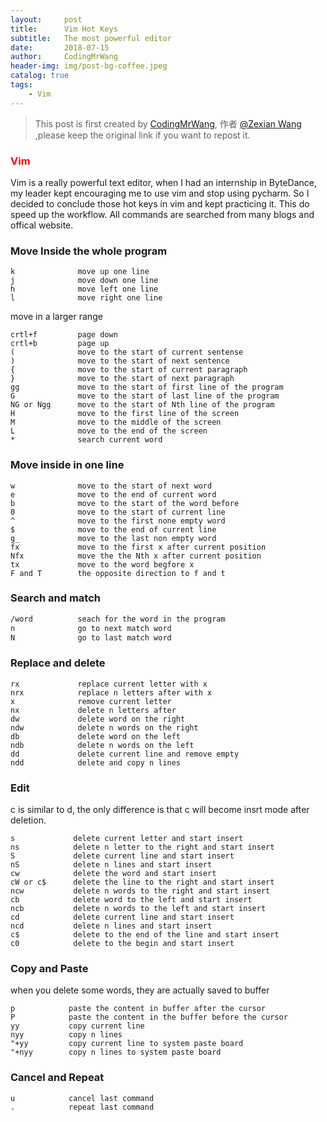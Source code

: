 ```yaml
---
layout:     post
title:      Vim Hot Keys
subtitle:   The most powerful editor
date:       2018-07-15
author:     CodingMrWang
header-img: img/post-bg-coffee.jpeg
catalog: true
tags:
    - Vim
---
```



> This post is first created by [CodingMrWang](http://codingmrwang.github.io), 作者 [@Zexian Wang](http://github.com/codingmrwang) ,please keep the original link if you want to repost it.

### <span style="color:red">Vim</span>

Vim is a really powerful text editor, when I had an internship in ByteDance, my leader kept encouraging me to use vim and stop using pycharm. So I decided to conclude those hot keys in vim and kept practicing it. This do speed up the workflow. All commands are searched from many blogs and offical website.


### Move Inside the whole program

```
k              move up one line
j              move down one line
h              move left one line
l              move right one line
```
move in a larger range

```
crtl+f         page down
crtl+b         page up
(              move to the start of current sentense
)              move to the start of next sentence
{              move to the start of current paragraph
}              move to the start of next paragraph
gg             move to the start of first line of the program
G              move to the start of last line of the program
NG or Ngg      move to the start of Nth line of the program
H              move to the first line of the screen
M              move to the middle of the screen
L              move to the end of the screen
*              search current word
```

### Move inside in one line

```
w              move to the start of next word
e              move to the end of current word
b              move to the start of the word before
0              move to the start of current line
^              move to the first none empty word
$              move to the end of current line
g_             move to the last non empty word
fx             move to the first x after current position
Nfx            move the the Nth x after current position
tx             move to the word begfore x
F and T        the opposite direction to f and t
```

### Search and match

```bash
/word          seach for the word in the program
n              go to next match word
N              go to last match word
```

### Replace and delete

```
rx             replace current letter with x
nrx            replace n letters after with x
x              remove current letter
nx             delete n letters after
dw             delete word on the right
ndw            delete n words on the right
db             delete word on the left
ndb            delete n words on the left
dd             delete current line and remove empty
ndd            delete and copy n lines
```
### Edit
c is similar to d, the only difference is that c will become insrt mode after deletion.

```
s             delete current letter and start insert
ns            delete n letter to the right and start insert
S             delete current line and start insert
nS            delete n lines and start insert
cw            delete the word and start insert
cW or c$      delete the line to the right and start insert
ncw           delete n words to the right and start insert
cb            delete word to the left and start insert
ncb           delete n words to the left and start insert
cd            delete current line and start insert
ncd           delete n lines and start insert
c$            delete to the end of the line and start insert
c0            delete to the begin and start insert
```

### Copy and Paste

when you delete some words, they are actually saved to buffer

```
p            paste the content in buffer after the cursor
P            paste the content in the buffer before the cursor
yy           copy current line
nyy          copy n lines
"+yy         copy current line to system paste board
"+nyy        copy n lines to system paste board 
```

### Cancel and Repeat

```
u            cancel last command
.            repeat last command
```